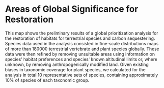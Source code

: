 # Areas of Global Significance for Restoration

This map shows the preliminary results of a global prioritization analysis for the restoration of habitats for terrestrial species and carbon sequestering. Species data used in the analysis consisted in fine-scale distributions maps of more than 180000 terrestrial vertebrate and plant species globally. These data were then refined by removing unsuitable areas using information on species' habitat preferences and species' known altitudinal limits or, where unknown, by removing anthropogenically modified land. Given existing biases in taxonomic coverage for plant species, we calculated for the analysis in total 10 representative sets of species, containing approximately 10% of species of each taxonomic group. 

